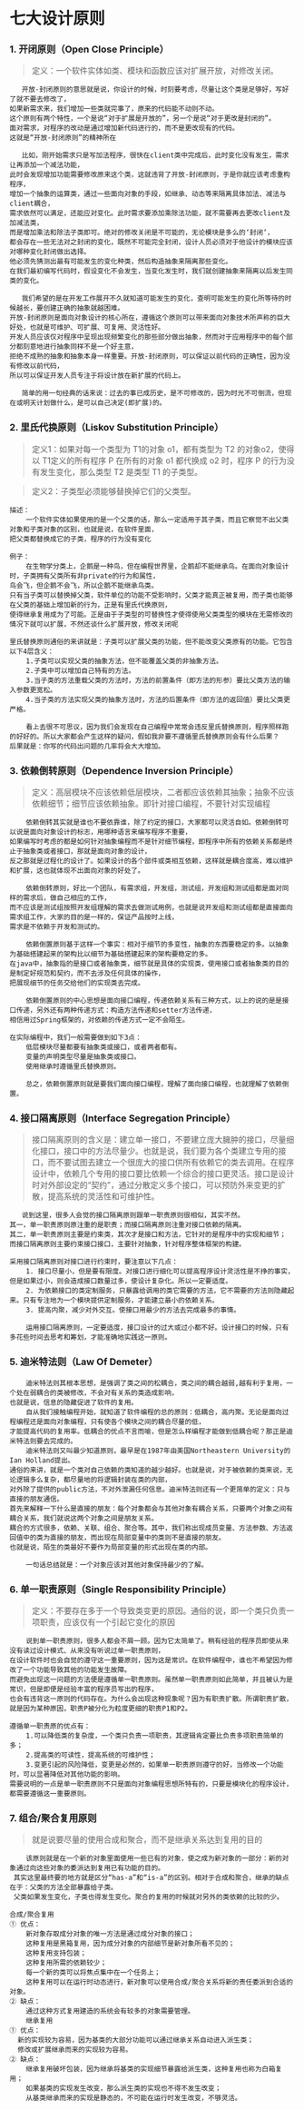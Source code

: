 # 七大设计原则

### 1. 开闭原则（Open Close Principle）
>定义：一个软件实体如类、模块和函数应该对扩展开放，对修改关闭。

```
   开放-封闭原则的意思就是说，你设计的时候，时刻要考虑，尽量让这个类是足够好，写好了就不要去修改了，
如果新需求来，我们增加一些类就完事了，原来的代码能不动则不动。
这个原则有两个特性，一个是说“对于扩展是开放的”，另一个是说“对于更改是封闭的”。
面对需求，对程序的改动是通过增加新代码进行的，而不是更改现有的代码。
这就是“开放-封闭原则”的精神所在

   比如，刚开始需求只是写加法程序，很快在client类中完成后，此时变化没有发生，需求让再添加一个减法功能，
此时会发现增加功能需要修改原来这个类，这就违背了开放-封闭原则，于是你就应该考虑重构程序，
增加一个抽象的运算类，通过一些面向对象的手段，如继承、动态等来隔离具体加法、减法与client耦合，
需求依然可以满足，还能应对变化。此时需求要添加乘除法功能，就不需要再去更改client及加减法类，
而是增加乘法和除法子类即可。绝对的修改关闭是不可能的，无论模块是多么的‘封闭‘，
都会存在一些无法对之封闭的变化，既然不可能完全封闭，设计人员必须对于他设计的模块应该对哪种变化封闭做出选择。
他必须先猜测出最有可能发生的变化种类，然后构造抽象来隔离那些变化。
在我们最初编写代码时，假设变化不会发生，当变化发生时，我们就创建抽象来隔离以后发生同类的变化。

   我们希望的是在开发工作展开不久就知道可能发生的变化，查明可能发生的变化所等待的时候越长，要创建正确的抽象就越困难。
开放-封闭原则是面向对象设计的核心所在，遵循这个原则可以带来面向对象技术所声称的巨大好处，也就是可维护、可扩展、可复用、灵活性好。
开发人员应该仅对程序中呈现出现频繁变化的那些部分做出抽象，然而对于应用程序中的每个部分都刻意地进行抽象同样不是一个好主意，
拒绝不成熟的抽象和抽象本身一样重要。开放-封闭原则，可以保证以前代码的正确性，因为没有修改以前代码，
所以可以保证开发人员专注于将设计放在新扩展的代码上。

   简单的用一句经典的话来说：过去的事已成历史，是不可修改的，因为时光不可倒流，但现在或明天计划做什么，是可以自己决定(即扩展)的。
```

### 2. 里氏代换原则（Liskov Substitution Principle）
> 定义1：如果对每一个类型为 T1的对象 o1，都有类型为 T2 的对象o2，使得以 T1定义的所有程序 P 在所有的对象 o1 都代换成 o2 时，程序 P 的行为没有发生变化，那么类型 T2 是类型 T1 的子类型。

> 定义2：子类型必须能够替换掉它们的父类型。
```
描述：
    一个软件实体如果使用的是一个父类的话，那么一定适用于其子类，而且它察觉不出父类对象和子类对象的区别，也就是说，在软件里面，
把父类都替换成它的子类，程序的行为没有变化

例子：
    在生物学分类上，企鹅是一种鸟，但在编程世界里，企鹅却不能继承鸟。在面向对象设计时，子类拥有父类所有非private的行为和属性，
鸟会飞，但企鹅不会飞，所以企鹅不能继承鸟类。
只有当子类可以替换掉父类，软件单位的功能不受影响时，父类才能真正被复用，而子类也能够在父类的基础上增加新的行为，正是有里氏代换原则，
使得继承复用成为了可能。正是由于子类型的可替换性才使得使用父类类型的模块在无需修改的情况下就可以扩展，不然还谈什么扩展开放，修改关闭呢

里氏替换原则通俗的来讲就是：子类可以扩展父类的功能，但不能改变父类原有的功能。它包含以下4层含义：
    1.子类可以实现父类的抽象方法，但不能覆盖父类的非抽象方法。
    2.子类中可以增加自己特有的方法。
    3.当子类的方法重载父类的方法时，方法的前置条件（即方法的形参）要比父类方法的输入参数更宽松。
    4.当子类的方法实现父类的抽象方法时，方法的后置条件（即方法的返回值）要比父类更严格。

    看上去很不可思议，因为我们会发现在自己编程中常常会违反里氏替换原则，程序照样跑的好好的。所以大家都会产生这样的疑问，假如我非要不遵循里氏替换原则会有什么后果？
后果就是：你写的代码出问题的几率将会大大增加。
```

### 3. 依赖倒转原则（Dependence Inversion Principle）
> 定义：高层模块不应该依赖低层模块，二者都应该依赖其抽象；抽象不应该依赖细节；细节应该依赖抽象。即针对接口编程，不要针对实现编程
```
    依赖倒转其实就是谁也不要依靠谁，除了约定的接口，大家都可以灵活自如。依赖倒转可以说是面向对象设计的标志，用哪种语言来编写程序不重要，
如果编写时考虑的都是如何针对抽象编程而不是针对细节编程，即程序中所有的依赖关系都是终止于抽象类或者接口，那就是面向对象的设计，
反之那就是过程化的设计了。如果设计的各个部件或类相互依赖，这样就是耦合度高，难以维护和扩展，这也就体现不出面向对象的好处了。

    依赖倒转原则，好比一个团队，有需求组，开发组，测试组，开发组和测试组都是面对同样的需求后，做自己相应的工作，
而不应该是测试组按照开发组理解的需求去做测试用例，也就是说开发组和测试组都是直接面向需求组工作，大家的目的是一样的，保证产品按时上线，
需求是不依赖于开发和测试的。

    依赖倒置原则基于这样一个事实：相对于细节的多变性，抽象的东西要稳定的多。以抽象为基础搭建起来的架构比以细节为基础搭建起来的架构要稳定的多。
在java中，抽象指的是接口或者抽象类，细节就是具体的实现类，使用接口或者抽象类的目的是制定好规范和契约，而不去涉及任何具体的操作，
把展现细节的任务交给他们的实现类去完成。

    依赖倒置原则的中心思想是面向接口编程，传递依赖关系有三种方式，以上的说的是是接口传递，另外还有两种传递方式：构造方法传递和setter方法传递，
相信用过Spring框架的，对依赖的传递方式一定不会陌生。

在实际编程中，我们一般需要做到如下3点：
    低层模块尽量都要有抽象类或接口，或者两者都有。
    变量的声明类型尽量是抽象类或接口。
    使用继承时遵循里氏替换原则。

    总之，依赖倒置原则就是要我们面向接口编程，理解了面向接口编程，也就理解了依赖倒置。
```

### 4. 接口隔离原则（Interface Segregation Principle）
>接口隔离原则的含义是：建立单一接口，不要建立庞大臃肿的接口，尽量细化接口，接口中的方法尽量少。也就是说，我们要为各个类建立专用的接口，而不要试图去建立一个很庞大的接口供所有依赖它的类去调用。在程序设计中，依赖几个专用的接口要比依赖一个综合的接口更灵活。接口是设计时对外部设定的“契约”，通过分散定义多个接口，可以预防外来变更的扩散，提高系统的灵活性和可维护性。
```
   说到这里，很多人会觉的接口隔离原则跟单一职责原则很相似，其实不然。
其一，单一职责原则原注重的是职责；而接口隔离原则注重对接口依赖的隔离。
其二，单一职责原则主要是约束类，其次才是接口和方法，它针对的是程序中的实现和细节；
而接口隔离原则主要约束接口接口，主要针对抽象，针对程序整体框架的构建。

采用接口隔离原则对接口进行约束时，要注意以下几点：
    1. 接口尽量小，但是要有限度。对接口进行细化可以提高程序设计灵活性是不挣的事实，但是如果过小，则会造成接口数量过多，使设计复杂化。所以一定要适度。
    2. 为依赖接口的类定制服务，只暴露给调用的类它需要的方法，它不需要的方法则隐藏起来。只有专注地为一个模块提供定制服务，才能建立最小的依赖关系。
    3. 提高内聚，减少对外交互。使接口用最少的方法去完成最多的事情。

    运用接口隔离原则，一定要适度，接口设计的过大或过小都不好。设计接口的时候，只有多花些时间去思考和筹划，才能准确地实践这一原则。
```
### 5. 迪米特法则（Law Of Demeter）
```
    迪米特法则其根本思想，是强调了类之间的松耦合，类之间的耦合越弱,越有利于复用，一个处在弱耦合的类被修改，不会对有关系的类造成影响，
也就是说，信息的隐藏促进了软件的复用。
    自从我们接触编程开始，就知道了软件编程的总的原则：低耦合，高内聚。无论是面向过程编程还是面向对象编程，只有使各个模块之间的耦合尽量的低，
才能提高代码的复用率。低耦合的优点不言而喻，但是怎么样编程才能做到低耦合呢？那正是迪米特法则要去完成的。
    迪米特法则又叫最少知道原则，最早是在1987年由美国Northeastern University的Ian Holland提出。
通俗的来讲，就是一个类对自己依赖的类知道的越少越好。也就是说，对于被依赖的类来说，无论逻辑多么复杂，都尽量地的将逻辑封装在类的内部，
对外除了提供的public方法，不对外泄漏任何信息。迪米特法则还有一个更简单的定义：只与直接的朋友通信。
首先来解释一下什么是直接的朋友：每个对象都会与其他对象有耦合关系，只要两个对象之间有耦合关系，我们就说这两个对象之间是朋友关系。
耦合的方式很多，依赖、关联、组合、聚合等。其中，我们称出现成员变量、方法参数、方法返回值中的类为直接的朋友，而出现在局部变量中的类则不是直接的朋友。
也就是说，陌生的类最好不要作为局部变量的形式出现在类的内部。

    一句话总结就是：一个对象应该对其他对象保持最少的了解。
```

### 6. 单一职责原则（Single Responsibility Principle）
> 定义：不要存在多于一个导致类变更的原因。通俗的说，即一个类只负责一项职责，应该仅有一个引起它变化的原因
```
    说到单一职责原则，很多人都会不屑一顾。因为它太简单了。稍有经验的程序员即使从来没有读过设计模式、从来没有听说过单一职责原则，
在设计软件时也会自觉的遵守这一重要原则，因为这是常识。在软件编程中，谁也不希望因为修改了一个功能导致其他的功能发生故障。
而避免出现这一问题的方法便是遵循单一职责原则。虽然单一职责原则如此简单，并且被认为是常识，但是即便是经验丰富的程序员写出的程序，
也会有违背这一原则的代码存在。为什么会出现这种现象呢？因为有职责扩散。所谓职责扩散，就是因为某种原因，职责P被分化为粒度更细的职责P1和P2。

遵循单一职责原的优点有：
    1.可以降低类的复杂度，一个类只负责一项职责，其逻辑肯定要比负责多项职责简单的多；
    2.提高类的可读性，提高系统的可维护性；
    3.变更引起的风险降低，变更是必然的，如果单一职责原则遵守的好，当修改一个功能时，可以显著降低对其他功能的影响。
需要说明的一点是单一职责原则不只是面向对象编程思想所特有的，只要是模块化的程序设计，都需要遵循这一重要原则。
```

### 7. 组合/聚合复用原则
> 就是说要尽量的使用合成和聚合，而不是继承关系达到复用的目的

```
    该原则就是在一个新的对象里面使用一些已有的对象，使之成为新对象的一部分：新的对象通过向这些对象的委派达到复用已有功能的目的。
 其实这里最终要的地方就是区分“has-a”和“is-a”的区别。相对于合成和聚合，继承的缺点在于：父类的方法全部暴露给子类。
 父类如果发生变化，子类也得发生变化。聚合的复用的时候就对另外的类依赖的比较的少。

合成/聚合复用
① 优点：
    新对象存取成分对象的唯一方法是通过成分对象的接口；
    这种复用是黑箱复用，因为成分对象的内部细节是新对象所看不见的；
    这种复用支持包装；
    这种复用所需的依赖较少；
    每一个新的类可以将焦点集中在一个任务上；
    这种复用可以在运行时动态进行，新对象可以使用合成/聚合关系将新的责任委派到合适的对象。
② 缺点：
    通过这种方式复用建造的系统会有较多的对象需要管理。
    继承复用
① 优点：
  新的实现较为容易，因为基类的大部分功能可以通过继承关系自动进入派生类；
  修改或扩展继承而来的实现较为容易。
② 缺点：
    继承复用破坏包装，因为继承将基类的实现细节暴露给派生类，这种复用也称为白箱复用；
    如果基类的实现发生改变，那么派生类的实现也不得不发生改变；
    从基类继承而来的实现是静态的，不可能在运行时发生改变，不够灵活。
```